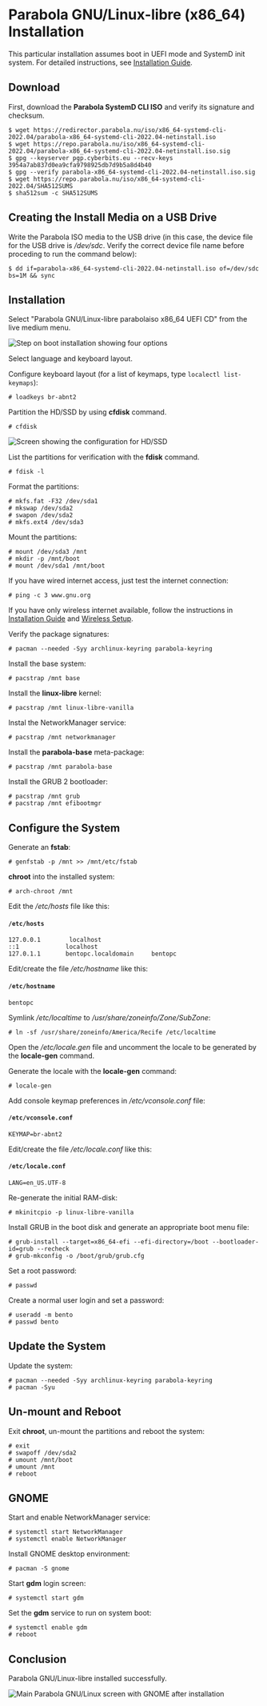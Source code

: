 # Parabola GNU/Linux-libre (x86_64) Installation

This particular installation assumes boot in UEFI mode and SystemD init system.
For detailed instructions, see [Installation Guide](https://wiki.parabola.nu/Installation_Guide).

## Download

First, download the **Parabola SystemD CLI ISO** and verify its signature and checksum.

```
$ wget https://redirector.parabola.nu/iso/x86_64-systemd-cli-2022.04/parabola-x86_64-systemd-cli-2022.04-netinstall.iso
$ wget https://repo.parabola.nu/iso/x86_64-systemd-cli-2022.04/parabola-x86_64-systemd-cli-2022.04-netinstall.iso.sig
$ gpg --keyserver pgp.cyberbits.eu --recv-keys 3954a7ab837d0ea9cfa9798925db7d9b5a8d4b40
$ gpg --verify parabola-x86_64-systemd-cli-2022.04-netinstall.iso.sig
$ wget https://repo.parabola.nu/iso/x86_64-systemd-cli-2022.04/SHA512SUMS
$ sha512sum -c SHA512SUMS
```

## Creating the Install Media on a USB Drive

Write the Parabola ISO media to the USB drive (in this case, the device file
for the USB drive is */dev/sdc*. Verify the correct device file name before
proceding to run the command below):

```
$ dd if=parabola-x86_64-systemd-cli-2022.04-netinstall.iso of=/dev/sdc bs=1M && sync
```

## Installation

Select "Parabola GNU/Linux-libre parabolaiso x86\_64 UEFI CD" from the live
medium menu.

![Step on boot installation showing four options](/assets/install_parabola1.png)

Select language and keyboard layout.

Configure keyboard layout (for a list of keymaps, type `localectl list-keymaps`):

```
# loadkeys br-abnt2
```

Partition the HD/SSD by using **cfdisk** command.

```
# cfdisk
```

![Screen showing the configuration for HD/SSD](/assets/install_parabola2.png)

List the partitions for verification with the **fdisk** command.

```
# fdisk -l
```

Format the partitions:

```
# mkfs.fat -F32 /dev/sda1
# mkswap /dev/sda2
# swapon /dev/sda2
# mkfs.ext4 /dev/sda3
```

Mount the partitions:

```
# mount /dev/sda3 /mnt
# mkdir -p /mnt/boot
# mount /dev/sda1 /mnt/boot
```

If you have wired internet access, just test the internet connection:

```
# ping -c 3 www.gnu.org
```

If you have only wireless internet available, follow the instructions in
[Installation Guide](https://wiki.parabola.nu/Installation_Guide#Wireless) and [Wireless Setup](https://wiki.parabola.nu/Wireless_Setup).

Verify the package signatures:

```
# pacman --needed -Syy archlinux-keyring parabola-keyring
```

Install the base system:

```
# pacstrap /mnt base
```

Install the **linux-libre** kernel:

```
# pacstrap /mnt linux-libre-vanilla
```

Instal the NetworkManager service:

```
# pacstrap /mnt networkmanager
```

Install the **parabola-base** meta-package:

```
# pacstrap /mnt parabola-base
```

Install the GRUB 2 bootloader:

```
# pacstrap /mnt grub
# pacstrap /mnt efibootmgr
```

## Configure the System

Generate an **fstab**:

```
# genfstab -p /mnt >> /mnt/etc/fstab
```

**chroot** into the installed system:

```
# arch-chroot /mnt
```

Edit the */etc/hosts* file like this:

#### **`/etc/hosts`**
```
127.0.0.1        localhost
::1             localhost
127.0.1.1       bentopc.localdomain     bentopc
```

Edit/create the file */etc/hostname* like this:

#### **`/etc/hostname`**
```
bentopc
```

Symlink */etc/localtime* to */usr/share/zoneinfo/Zone/SubZone*:

```
# ln -sf /usr/share/zoneinfo/America/Recife /etc/localtime
```

Open the */etc/locale.gen* file and uncomment the locale to be generated by the
**locale-gen** command.

Generate the locale with the **locale-gen** command:

```
# locale-gen
```

Add console keymap preferences in */etc/vconsole.conf* file:

#### **`/etc/vconsole.conf`**
```
KEYMAP=br-abnt2
```

Edit/create the file */etc/locale.conf* like this:

#### **`/etc/locale.conf`**
```
LANG=en_US.UTF-8
```

Re-generate the initial RAM-disk:

```
# mkinitcpio -p linux-libre-vanilla
```

Install GRUB in the boot disk and generate an appropriate boot menu file:

```
# grub-install --target=x86_64-efi --efi-directory=/boot --bootloader-id=grub --recheck
# grub-mkconfig -o /boot/grub/grub.cfg
```

Set a root password:

```
# passwd
```

Create a normal user login and set a password:

```
# useradd -m bento
# passwd bento
```

## Update the System

Update the system:

```
# pacman --needed -Syy archlinux-keyring parabola-keyring
# pacman -Syu
```

## Un-mount and Reboot

Exit **chroot**, un-mount the partitions and reboot the system:

```
# exit
# swapoff /dev/sda2
# umount /mnt/boot
# umount /mnt
# reboot
```

## GNOME

Start and enable NetworkManager service:

```
# systemctl start NetworkManager
# systemctl enable NetworkManager
```

Install GNOME desktop environment:

```
# pacman -S gnome
```

Start **gdm** login screen:

```
# systemctl start gdm
```

Set the **gdm** service to run on system boot:

```
# systemctl enable gdm
# reboot
```

## Conclusion

Parabola GNU/Linux-libre installed successfully.

![Main Parabola GNU/Linux screen with GNOME after installation](/assets/install_parabola3.png)

